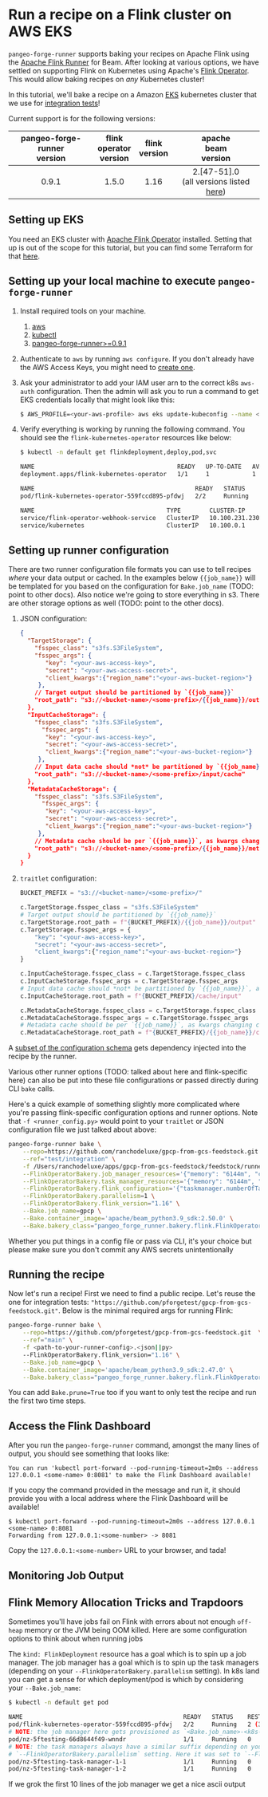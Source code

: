 # Run a recipe on a Flink cluster on AWS EKS

`pangeo-forge-runner` supports baking your recipes on Apache Flink using
the [Apache Flink Runner](https://beam.apache.org/documentation/runners/flink/)
for Beam. After looking at various options, we have settled on supporting
Flink on Kubernetes using Apache's [Flink Operator](https://nightlies.apache.org/flink/flink-kubernetes-operator-docs-main/).
This would allow baking recipes on *any* Kubernetes cluster!

In this tutorial, we'll bake a recipe on a Amazon [EKS](https://aws.amazon.com/eks/)
kubernetes cluster that we use for [integration tests](https://github.com/pangeo-forge/pangeo-forge-runner/tree/main/tests/integration)!

Current support is for the following versions:

| **pangeo-forge-runner<br>version** | **flink<br>operator<br>version** | **flink<br>version** |                  **apache<br>beam<br>version**                 |
|:----------------------------:|:--------------------------------:|:--------------------:|:--------------------------------------------------------------:|
| 0.9.1 | 1.5.0                            | 1.16                | 2.[47-51].0<br>(all versions listed [here](https://repo.maven.apache.org/maven2/org/apache/beam/beam-runners-flink-1.16/)) |


## Setting up EKS

You need an EKS cluster with [Apache Flink Operator](https://nightlies.apache.org/flink/flink-kubernetes-operator-docs-main/)
installed. Setting that up is out of the scope for this tutorial, but you can find some
Terraform for that [here](https://github.com/pangeo-forge/pangeo-forge-cloud-federation).

## Setting up your local machine to execute `pangeo-forge-runner`

1. Install required tools on your machine.
   1. [aws](https://docs.aws.amazon.com/cli/latest/userguide/getting-started-install.html)
   2. [kubectl](https://kubernetes.io/docs/tasks/tools/#kubectl)
   3. [pangeo-forge-runner>=0.9.1](https://pypi.org/project/pangeo-forge-runner/)


2. Authenticate to `aws` by running `aws configure`. If you don't already have the
   AWS Access Keys, you might need to [create one](https://docs.aws.amazon.com/IAM/latest/UserGuide/id_credentials_access-keys.html#Using_CreateAccessKey).


3. Ask your administrator to add your IAM user arn to the correct k8s `aws-auth` configuration. Then the admin will 
ask you to run a command to get EKS credentials locally that might look like this:

   ```bash
   $ AWS_PROFILE=<your-aws-profile> aws eks update-kubeconfig --name <cluster-name> --region <aws-cluster-region>
   ```

4. Verify everything is working by running the following command. You should see the `flink-kubernetes-operator` resources like below:

   ```bash
   $ kubectl -n default get flinkdeployment,deploy,pod,svc
   
   NAME                                        READY   UP-TO-DATE   AVAILABLE   AGE
   deployment.apps/flink-kubernetes-operator   1/1     1            1           15d

   NAME                                             READY   STATUS    RESTARTS        AGE
   pod/flink-kubernetes-operator-559fccd895-pfdwj   2/2     Running   2 (2d21h ago)   6d17h

   NAME                                     TYPE        CLUSTER-IP       EXTERNAL-IP   PORT(S)             AGE
   service/flink-operator-webhook-service   ClusterIP   10.100.231.230   <none>        443/TCP             20d
   service/kubernetes                       ClusterIP   10.100.0.1       <none>        443/TCP             20d
   ```

## Setting up runner configuration

There are two runner configuration file formats you can use to tell recipes *where*
your data output or cached. In the examples below `{{job_name}}` will be templated for you based
on the configuration for `Bake.job_name` (TODO: point to other docs). Also notice we're going to store everything
in s3. There are other storage options as well (TODO: point to the other docs).

1. JSON configuration:

   ```json
   {
     "TargetStorage": {
       "fsspec_class": "s3fs.S3FileSystem",
       "fsspec_args": {
          "key": "<your-aws-access-key>",
          "secret": "<your-aws-access-secret>",
          "client_kwargs":{"region_name":"<your-aws-bucket-region>"}
        },
       // Target output should be partitioned by `{{job_name}}`
       "root_path": "s3://<bucket-name>/<some-prefix>/{{job_name}}/output"
     },
     "InputCacheStorage": {
       "fsspec_class": "s3fs.S3FileSystem",
         "fsspec_args": {
          "key": "<your-aws-access-key>",
          "secret": "<your-aws-access-secret>",
          "client_kwargs":{"region_name":"<your-aws-bucket-region>"}
        },
       // Input data cache should *not* be partitioned by `{{job_name}}`, as we want to get the datafile from the source only once
       "root_path": "s3://<bucket-name>/<some-prefix>/input/cache"
     },
     "MetadataCacheStorage": {
       "fsspec_class": "s3fs.S3FileSystem",
         "fsspec_args": {
          "key": "<your-aws-access-key>",
          "secret": "<your-aws-access-secret>",
          "client_kwargs":{"region_name":"<your-aws-bucket-region>"}
        },
       // Metadata cache should be per `{{job_name}}`, as kwargs changing can change metadata
       "root_path": "s3://<bucket-name>/<some-prefix>/{{job_name}}/metadata"
     }
   }
   ```

2. `traitlet` configuration:

   ```python
   BUCKET_PREFIX = "s3://<bucket-name>/<some-prefix>/"

   c.TargetStorage.fsspec_class = "s3fs.S3FileSystem"
   # Target output should be partitioned by `{{job_name}}`
   c.TargetStorage.root_path = f"{BUCKET_PREFIX}/{{job_name}}/output"
   c.TargetStorage.fsspec_args = {
       "key": "<your-aws-access-key>",
       "secret": "<your-aws-access-secret>",
       "client_kwargs":{"region_name":"<your-aws-bucket-region>"}
   }

   c.InputCacheStorage.fsspec_class = c.TargetStorage.fsspec_class
   c.InputCacheStorage.fsspec_args = c.TargetStorage.fsspec_args
   # Input data cache should *not* be partitioned by `{{job_name}}`, as we want to get the datafile from the source only once
   c.InputCacheStorage.root_path = f"{BUCKET_PREFIX}/cache/input"

   c.MetadataCacheStorage.fsspec_class = c.TargetStorage.fsspec_class
   c.MetadataCacheStorage.fsspec_args = c.TargetStorage.fsspec_args
   # Metadata cache should be per `{{job_name}}`, as kwargs changing can change metadata
   c.MetadataCacheStorage.root_path = f"{BUCKET_PREFIX}/{{job_name}}/cache/metadata"
   ```

A [subset of the configuration schema](https://github.com/pangeo-forge/pangeo-forge-recipes/blob/main/pangeo_forge_recipes/injections.py) 
gets dependency injected into the recipe by the runner. 

Various other runner options (TODO: talked about here and flink-specific here) can also be put into these file configurations or passed
directly during CLI `bake` calls. 

Here's a quick example of something slightly more complicated where you're passing flink-specific configuration options and runner options. 
Note that `-f <runner_config.py>` would point to your `traitlet` or JSON configuration file we just talked about above:

   ```bash
   pangeo-forge-runner bake \
       --repo=https://github.com/ranchodeluxe/gpcp-from-gcs-feedstock.git  \
       --ref="test/integration" \
       -f /Users/ranchodeluxe/apps/gpcp-from-gcs-feedstock/feedstock/runner_config.py \
       --FlinkOperatorBakery.job_manager_resources='{"memory": "6144m", "cpu": 1.0}' \
       --FlinkOperatorBakery.task_manager_resources='{"memory": "6144m", "cpu": 1.0}' \
       --FlinkOperatorBakery.flink_configuration='{"taskmanager.numberOfTaskSlots": "1", "taskmanager.memory.flink.size": "3072m", "taskmanager.memory.task.off-heap.size": "1024m", "taskmanager.memory.jvm-overhead.max": "4096m"}' \
       --FlinkOperatorBakery.parallelism=1 \
       --FlinkOperatorBakery.flink_version="1.16" \
       --Bake.job_name=gpcp \
       --Bake.container_image='apache/beam_python3.9_sdk:2.50.0' \
       --Bake.bakery_class="pangeo_forge_runner.bakery.flink.FlinkOperatorBakery"
   ```

Whether you put things in a config file or pass via CLI, it's your choice but please make sure you don't commit any AWS secrets unintentionally

## Running the recipe

Now let's run a recipe! First we need to find a public recipe. 
Let's reuse the one for integration tests: `"https://github.com/pforgetest/gpcp-from-gcs-feedstock.git"`.
Below is the minimal required args for running Flink:

   ```bash
   pangeo-forge-runner bake \
       --repo=https://github.com/pforgetest/gpcp-from-gcs-feedstock.git  \
       --ref="main" \
       -f <path-to-your-runner-config>.<json||py>
       --FlinkOperatorBakery.flink_version="1.16" \
       --Bake.job_name=gpcp \
       --Bake.container_image='apache/beam_python3.9_sdk:2.47.0' \
       --Bake.bakery_class="pangeo_forge_runner.bakery.flink.FlinkOperatorBakery"
   ```

You can add `Bake.prune=True` too if you want to only test the recipe and run the first two time steps.

## Access the Flink Dashboard

After you run the `pangeo-forge-runner` command, amongst the many lines of output,
you should see something that looks like:

`You can run 'kubectl port-forward --pod-running-timeout=2m0s --address 127.0.0.1 <some-name> 0:8081' to make the Flink Dashboard available!`

If you copy the command provided in the message and run it, it should provide you
with a local address where the Flink Dashboard will be available!

```
$ kubectl port-forward --pod-running-timeout=2m0s --address 127.0.0.1 <some-name> 0:8081
Forwarding from 127.0.0.1:<some-number> -> 8081
```

Copy the `127.0.0.1:<some-number>` URL to your browser, and tada!

## Monitoring Job Output

## Flink Memory Allocation Tricks and Trapdoors

Sometimes you'll have jobs fail on Flink with errors about not enough `off-heap` memory or the JVM being OOM killed. Here
are some configuration options to think about when running jobs

The `kind: FlinkDeployment` resource has a goal which is to spin up a job manager. The job manager has a goal which is
to spin up the task managers (depending on your `--FlinkOperatorBakery.parallelism` setting). In k8s land
you can get a sense for which deployment/pod is which by considering your `--Bake.job_name`:

```bash
$ kubectl -n default get pod

NAME                                             READY   STATUS    RESTARTS       AGE
pod/flink-kubernetes-operator-559fccd895-pfdwj   2/2     Running   2 (3d1h ago)   6d21h
# NOTE: the job manager here gets provisioned as `<Bake.job_name>-<k8s-resource-hash>`
pod/nz-5ftesting-66d8644f49-wnndr                1/1     Running   0              55m
# NOTE: the task managers always have a similar suffix depending on your 
# `--FlinkOperatorBakery.parallelism` setting. Here it was set to `--FlinkOperatorBakery.parallelism=2`
pod/nz-5ftesting-task-manager-1-1                1/1     Running   0              55m
pod/nz-5ftesting-task-manager-1-2                1/1     Running   0              55m
```

If we grok the first 10 lines of the job manager we get a nice ascii output
